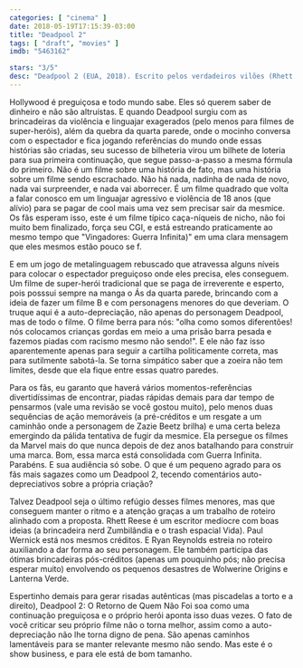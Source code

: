 ```yaml
---
categories: [ "cinema" ]
date: 2018-05-19T17:15:39-03:00
title: "Deadpool 2"
tags: [ "draft", "movies" ]
imdb: "5463162"

stars: "3/5"
desc: "Deadpool 2 (EUA, 2018). Escrito pelos verdadeiros vilões (Rhett Reese, Paul Wernick e Ryan Reynolds baseados nos quadrinhos de Rob Liefeld e Fabian Nicieza). Dirigido por David Leitch. Com Josh Brolin, Ryan Reynolds, Morena Baccarin."
---
```

Hollywood é preguiçosa e todo mundo sabe. Eles só querem saber de dinheiro e não são altruístas. E quando Deadpool surgiu com as brincadeiras da violência e linguajar exagerados (pelo menos para filmes de super-heróis), além da quebra da quarta parede, onde o mocinho conversa com o espectador e fica jogando referências do mundo onde essas histórias são criadas, seu sucesso de bilheteria virou um bilhete de loteria para sua primeira continuação, que segue passo-a-passo a mesma fórmula do primeiro. Não é um filme sobre uma história de fato, mas uma história sobre um filme sendo escrachado. Não há nada, nadinha de nada de novo, nada vai surpreender, e nada vai aborrecer. É um filme quadrado que volta a falar conosco em um linguajar agressivo e violência de 18 anos (que alívio) para se pagar de cool mais uma vez sem precisar sair da mesmice. Os fãs esperam isso, este é um filme típico caça-níqueis de nicho, não foi muito bem finalizado, força seu CGI, e está estreando praticamente ao mesmo tempo que "Vingadores: Guerra Infinita)" em uma clara mensagem que eles mesmos estão pouco se f.

E em um jogo de metalinguagem rebuscado que atravessa alguns níveis para colocar o espectador preguiçoso onde eles precisa, eles conseguem. Um filme de super-herói tradicional que se paga de irreverente e esperto, pois posssui sempre na manga o Ás da quarta parede, brincando com a ideia de fazer um filme B e com personagens menores do que deveriam. O truque aqui é a auto-depreciação, não apenas do personagem Deadpool, mas de todo o filme. O filme berra para nós: "olha como somos diferentões! nós colocamos crianças gordas em meio a uma prisão barra pesada e fazemos piadas com racismo mesmo não sendo!". E ele não faz isso aparentemente apenas para seguir a cartilha politicamente correta, mas para sutilmente sabotá-la. Se torna simpático saber que a zoeira não tem limites, desde que ela fique entre essas quatro paredes.

Para os fãs, eu garanto que haverá vários momentos-referências divertidíssimas de encontrar, piadas rápidas demais para dar tempo de pensarmos (vale uma revisão se você gostou muito), pelo menos duas sequências de ação memoráveis (a pré-créditos e um resgate a um caminhão onde a personagem de Zazie Beetz brilha) e uma certa beleza emergindo da pálida tentativa de fugir da mesmice. Ela persegue os filmes da Marvel mais do que nunca depois de dez anos batalhando para construir uma marca. Bom, essa marca está consolidada com Guerra Infinita. Parabéns. E sua audiência só sobe. O que é um pequeno agrado para os fãs mais sagazes como um Deadpool 2, tecendo comentários auto-depreciativos sobre a própria criação?

Talvez Deadpool seja o último refúgio desses filmes menores, mas que conseguem manter o ritmo e a atenção graças a um trabalho de roteiro alinhado com a proposta. Rhett Reese é um escritor medíocre com boas ideias (a brincadeira nerd Zumbilândia e o trash espacial Vida). Paul Wernick está nos mesmos créditos. E Ryan Reynolds estreia no roteiro auxiliando a dar forma ao seu personagem. Ele também participa das ótimas brincadeiras pós-créditos (apenas um pouquinho pós; não precisa esperar muito) envolvendo os pequenos desastres de Wolwerine Origins e Lanterna Verde.

Espertinho demais para gerar risadas autênticas (mas piscadelas a torto e a direito), Deadpool 2: O Retorno de Quem Não Foi soa como uma continuação preguiçosa e o próprio herói aponta isso duas vezes. O fato de você criticar seu próprio filme não o torna melhor, assim como a auto-depreciação não lhe torna digno de pena. São apenas caminhos lamentáveis para se manter relevante mesmo não sendo. Mas este é o show business, e para ele está de bom tamanho.
